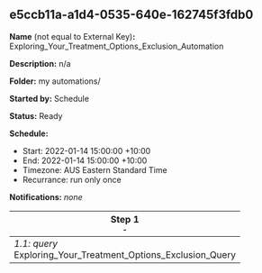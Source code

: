## e5ccb11a-a1d4-0535-640e-162745f3fdb0

**Name** (not equal to External Key)**:** Exploring_Your_Treatment_Options_Exclusion_Automation

**Description:** n/a

**Folder:** my automations/

**Started by:** Schedule

**Status:** Ready

**Schedule:**

* Start: 2022-01-14 15:00:00 +10:00
* End: 2022-01-14 15:00:00 +10:00
* Timezone: AUS Eastern Standard Time
* Recurrance: run only once

**Notifications:** _none_


| Step 1<br>_<small>-</small>_ |
| --- |
| _1.1: query_<br>Exploring_Your_Treatment_Options_Exclusion_Query |
